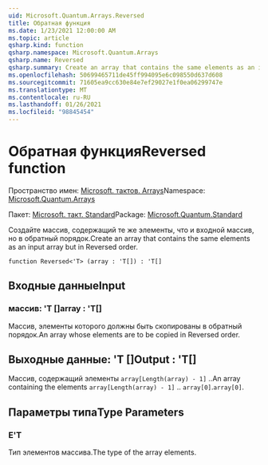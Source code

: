 ```yaml
---
uid: Microsoft.Quantum.Arrays.Reversed
title: Обратная функция
ms.date: 1/23/2021 12:00:00 AM
ms.topic: article
qsharp.kind: function
qsharp.namespace: Microsoft.Quantum.Arrays
qsharp.name: Reversed
qsharp.summary: Create an array that contains the same elements as an input array but in Reversed order.
ms.openlocfilehash: 50699465711de45ff994095e6c098550d637d608
ms.sourcegitcommit: 71605ea9cc630e84e7ef29027e1f0ea06299747e
ms.translationtype: MT
ms.contentlocale: ru-RU
ms.lasthandoff: 01/26/2021
ms.locfileid: "98845454"
---
```

# <a name="reversed-function"></a><span data-ttu-id="a61fa-102">Обратная функция</span><span class="sxs-lookup"><span data-stu-id="a61fa-102">Reversed function</span></span>

<span data-ttu-id="a61fa-103">Пространство имен: [Microsoft. тактов. Arrays](xref:Microsoft.Quantum.Arrays)</span><span class="sxs-lookup"><span data-stu-id="a61fa-103">Namespace: [Microsoft.Quantum.Arrays](xref:Microsoft.Quantum.Arrays)</span></span>

<span data-ttu-id="a61fa-104">Пакет: [Microsoft. такт. Standard](https://nuget.org/packages/Microsoft.Quantum.Standard)</span><span class="sxs-lookup"><span data-stu-id="a61fa-104">Package: [Microsoft.Quantum.Standard](https://nuget.org/packages/Microsoft.Quantum.Standard)</span></span>


<span data-ttu-id="a61fa-105">Создайте массив, содержащий те же элементы, что и входной массив, но в обратный порядок.</span><span class="sxs-lookup"><span data-stu-id="a61fa-105">Create an array that contains the same elements as an input array but in Reversed order.</span></span>

```qsharp
function Reversed<'T> (array : 'T[]) : 'T[]
```


## <a name="input"></a><span data-ttu-id="a61fa-106">Входные данные</span><span class="sxs-lookup"><span data-stu-id="a61fa-106">Input</span></span>

### <a name="array--t"></a><span data-ttu-id="a61fa-107">массив: 'T []</span><span class="sxs-lookup"><span data-stu-id="a61fa-107">array : 'T[]</span></span>

<span data-ttu-id="a61fa-108">Массив, элементы которого должны быть скопированы в обратный порядок.</span><span class="sxs-lookup"><span data-stu-id="a61fa-108">An array whose elements are to be copied in Reversed order.</span></span>



## <a name="output--t"></a><span data-ttu-id="a61fa-109">Выходные данные: 'T []</span><span class="sxs-lookup"><span data-stu-id="a61fa-109">Output : 'T[]</span></span>

<span data-ttu-id="a61fa-110">Массив, содержащий элементы `array[Length(array) - 1]` ..</span><span class="sxs-lookup"><span data-stu-id="a61fa-110">An array containing the elements `array[Length(array) - 1]` ..</span></span> <span data-ttu-id="a61fa-111">`array[0]`.</span><span class="sxs-lookup"><span data-stu-id="a61fa-111">`array[0]`.</span></span>

## <a name="type-parameters"></a><span data-ttu-id="a61fa-112">Параметры типа</span><span class="sxs-lookup"><span data-stu-id="a61fa-112">Type Parameters</span></span>

### <a name="t"></a><span data-ttu-id="a61fa-113">Е</span><span class="sxs-lookup"><span data-stu-id="a61fa-113">'T</span></span>

<span data-ttu-id="a61fa-114">Тип элементов массива.</span><span class="sxs-lookup"><span data-stu-id="a61fa-114">The type of the array elements.</span></span>